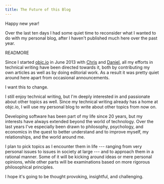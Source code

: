 ```yaml
---
title: The Future of this Blog
---
```


Happy new year!

Over the last ten days I had some quiet time to reconsider what I wanted to do with my personal blog, after I haven't published much here over the past year.

READMORE

Since I started [objc.io](http://www.objc.io) in June 2013 with [Chris](https://twitter.com/chriseidhof) and [Daniel](https://twitter.com/danielboedewadt), all my efforts in technical writing have been directed towards it, both by contributing my own articles as well as by doing editorial work. As a result it was pretty quiet around here apart from occasional announcements.

I want this to change.

I still enjoy technical writing, but I'm deeply interested in and passionate about other topics as well. Since my technical writing already has a home at objc.io, I will use my personal blog to write about other topics from now on.

Developing software has been part of my life since 20 years, but my interests have always extended beyond the world of technology. Over the last years I've especially been drawn to philosophy, psychology, and economics in the quest to better understand and to improve myself, my relationships, and the world around me.

I plan to pick topics as I encounter them in life --- ranging from very personal issues to issues in society at large --- and to approach them in a rational manner. Some of it will be kicking around ideas or mere personal opinions, while other parts will be examinations based on more rigorous philosophical principles.

I hope it's going to be thought provoking, insightful, and challenging.